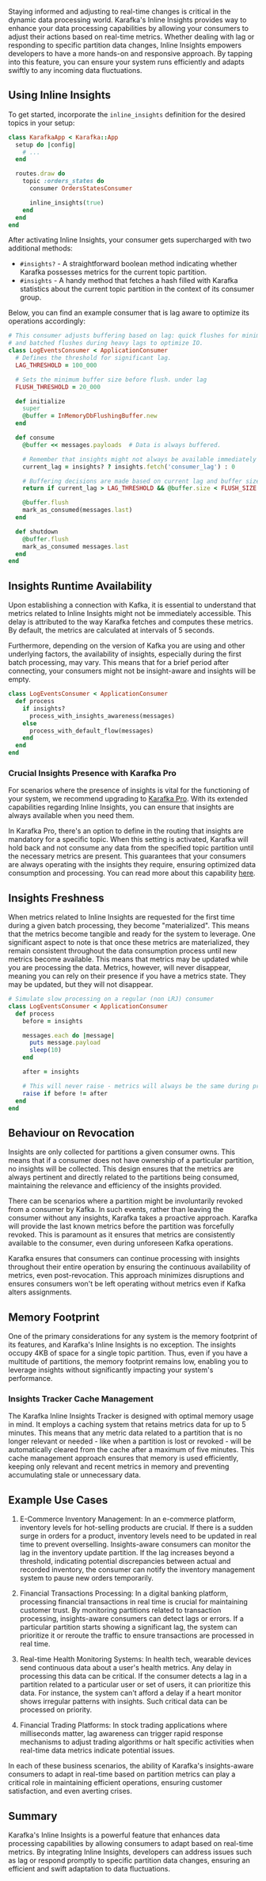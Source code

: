 Staying informed and adjusting to real-time changes is critical in the dynamic data processing world. Karafka's Inline Insights provides way to enhance your data processing capabilities by allowing your consumers to adjust their actions based on real-time metrics. Whether dealing with lag or responding to specific partition data changes, Inline Insights empowers developers to have a more hands-on and responsive approach. By tapping into this feature, you can ensure your system runs efficiently and adapts swiftly to any incoming data fluctuations.

## Using Inline Insights

To get started, incorporate the `inline_insights` definition for the desired topics in your setup:

```ruby
class KarafkaApp < Karafka::App
  setup do |config|
    # ...
  end

  routes.draw do
    topic :orders_states do
      consumer OrdersStatesConsumer

      inline_insights(true)
    end
  end
end
```

After activating Inline Insights, your consumer gets supercharged with two additional methods:

- `#insights?` - A straightforward boolean method indicating whether Karafka possesses metrics for the current topic partition.
- `#insights` - A handy method that fetches a hash filled with Karafka statistics about the current topic partition in the context of its consumer group.


Below, you can find an example consumer that is lag aware to optimize its operations accordingly:


```ruby
# This consumer adjusts buffering based on lag: quick flushes for minimal lags
# and batched flushes during heavy lags to optimize IO.
class LogEventsConsumer < ApplicationConsumer
  # Defines the threshold for significant lag.
  LAG_THRESHOLD = 100_000

  # Sets the minimum buffer size before flush. under lag
  FLUSH_THRESHOLD = 20_000

  def initialize
    super
    @buffer = InMemoryDbFlushingBuffer.new
  end

  def consume
    @buffer << messages.payloads  # Data is always buffered.

    # Remember that insights might not always be available immediately after consumer initiation.
    current_lag = insights? ? insights.fetch('consumer_lag') : 0

    # Buffering decisions are made based on current lag and buffer size.
    return if current_lag > LAG_THRESHOLD && @buffer.size < FLUSH_SIZE

    @buffer.flush 
    mark_as_consumed(messages.last)
  end

  def shutdown
    @buffer.flush
    mark_as_consumed messages.last
  end
end
```

## Insights Runtime Availability

Upon establishing a connection with Kafka, it is essential to understand that metrics related to Inline Insights might not be immediately accessible. This delay is attributed to the way Karafka fetches and computes these metrics. By default, the metrics are calculated at intervals of 5 seconds.

Furthermore, depending on the version of Kafka you are using and other underlying factors, the availability of insights, especially during the first batch processing, may vary. This means that for a brief period after connecting, your consumers might not be insight-aware and insights will be empty.

```ruby
class LogEventsConsumer < ApplicationConsumer
  def process
    if insights?
      process_with_insights_awareness(messages)
    else
      process_with_default_flow(messages)
    end
  end
end
```

### Crucial Insights Presence with Karafka Pro

For scenarios where the presence of insights is vital for the functioning of your system, we recommend upgrading to [Karafka Pro](https://karafka.io/#become-pro). With its extended capabilities regarding Inline Insights, you can ensure that insights are always available when you need them.

In Karafka Pro, there's an option to define in the routing that insights are mandatory for a specific topic. When this setting is activated, Karafka will hold back and not consume any data from the specified topic partition until the necessary metrics are present. This guarantees that your consumers are always operating with the insights they require, ensuring optimized data consumption and processing. You can read more about this capability [here](https://karafka.io/docs/Pro-Enhanced-Inline-Insights).

## Insights Freshness

When metrics related to Inline Insights are requested for the first time during a given batch processing, they become "materialized". This means that the metrics become tangible and ready for the system to leverage. One significant aspect to note is that once these metrics are materialized, they remain consistent throughout the data consumption process until new metrics become available. This means that metrics may be updated while you are processing the data. Metrics, however, will never disappear, meaning you can rely on their presence if you have a metrics state. They may be updated, but they will not disappear.

```ruby
# Simulate slow processing on a regular (non LRJ) consumer
class LogEventsConsumer < ApplicationConsumer
  def process
    before = insights

    messages.each do |message|
      puts message.payload
      sleep(10)
    end

    after = insights

    # This will never raise - metrics will always be the same during processing
    raise if before != after
  end
end
```

## Behaviour on Revocation

Insights are only collected for partitions a given consumer owns. This means that if a consumer does not have ownership of a particular partition, no insights will be collected. This design ensures that the metrics are always pertinent and directly related to the partitions being consumed, maintaining the relevance and efficiency of the insights provided.

There can be scenarios where a partition might be involuntarily revoked from a consumer by Kafka. In such events, rather than leaving the consumer without any insights, Karafka takes a proactive approach. Karafka will provide the last known metrics before the partition was forcefully revoked. This is paramount as it ensures that metrics are consistently available to the consumer, even during unforeseen Kafka operations.

Karafka ensures that consumers can continue processing with insights throughout their entire operation by ensuring the continuous availability of metrics, even post-revocation. This approach minimizes disruptions and ensures consumers won't be left operating without metrics even if Kafka alters assignments.

## Memory Footprint

One of the primary considerations for any system is the memory footprint of its features, and Karafka's Inline Insights is no exception. The insights occupy 4KB of space for a single topic partition. Thus, even if you have a multitude of partitions, the memory footprint remains low, enabling you to leverage insights without significantly impacting your system's performance.

### Insights Tracker Cache Management

The Karafka Inline Insights Tracker is designed with optimal memory usage in mind. It employs a caching system that retains metrics data for up to 5 minutes. This means that any metric data related to a partition that is no longer relevant or needed - like when a partition is lost or revoked - will be automatically cleared from the cache after a maximum of five minutes. This cache management approach ensures that memory is used efficiently, keeping only relevant and recent metrics in memory and preventing accumulating stale or unnecessary data.

## Example Use Cases

1. E-Commerce Inventory Management: In an e-commerce platform, inventory levels for hot-selling products are crucial. If there is a sudden surge in orders for a product, inventory levels need to be updated in real time to prevent overselling. Insights-aware consumers can monitor the lag in the inventory update partition. If the lag increases beyond a threshold, indicating potential discrepancies between actual and recorded inventory, the consumer can notify the inventory management system to pause new orders temporarily.

2. Financial Transactions Processing: In a digital banking platform, processing financial transactions in real time is crucial for maintaining customer trust. By monitoring partitions related to transaction processing, insights-aware consumers can detect lags or errors. If a particular partition starts showing a significant lag, the system can prioritize it or reroute the traffic to ensure transactions are processed in real time.

3. Real-time Health Monitoring Systems: In health tech, wearable devices send continuous data about a user's health metrics. Any delay in processing this data can be critical. If the consumer detects a lag in a partition related to a particular user or set of users, it can prioritize this data. For instance, the system can't afford a delay if a heart monitor shows irregular patterns with insights. Such critical data can be processed on priority.

4. Financial Trading Platforms: In stock trading applications where milliseconds matter, lag awareness can trigger rapid response mechanisms to adjust trading algorithms or halt specific activities when real-time data metrics indicate potential issues.

In each of these business scenarios, the ability of Karafka's insights-aware consumers to adapt in real-time based on partition metrics can play a critical role in maintaining efficient operations, ensuring customer satisfaction, and even averting crises.

## Summary

Karafka's Inline Insights is a powerful feature that enhances data processing capabilities by allowing consumers to adapt based on real-time metrics. By integrating Inline Insights, developers can address issues such as lag or respond promptly to specific partition data changes, ensuring an efficient and swift adaptation to data fluctuations.
